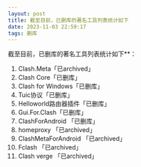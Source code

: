 ```yaml
---
layout: post
title: 截至目前，已删库的著名工具列表统计如下
date: 2023-11-03 22:59:17
tags: 删库
---
```

截至目前，已删库的著名工具列表统计如下**：

1. Clash.Meta「已archived」
2. Clash Core「已删库」
3. Clash for Windows「已删库」
4. Tuic协议「已删库」
5. Helloworld路由器插件「已删库」
6. Gui.For.Clash「已删库」
7. ClashForAndroid 「已删库」
8. homeproxy 「已archived」
9. ClashMetaForAndroid 「已archived」
10. Fclash 「已archived」
11. Clash verge 「已archived」
